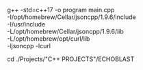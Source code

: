 g++ -std=c++17 -o program main.cpp \
-I/opt/homebrew/Cellar/jsoncpp/1.9.6/include \
 -I/usr/include \
 -L/opt/homebrew/Cellar/jsoncpp/1.9.6/lib \
 -L/opt/homebrew/opt/curl/lib \
 -ljsoncpp -lcurl

 cd ./Projects/"C++ PROJECTS"/ECHOBLAST